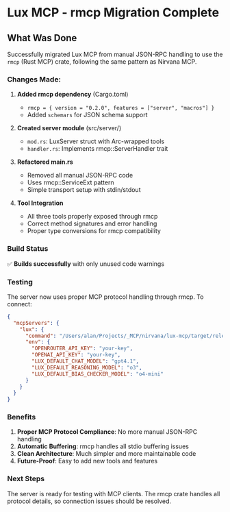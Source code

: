 # Lux MCP - rmcp Migration Complete

## What Was Done

Successfully migrated Lux MCP from manual JSON-RPC handling to use the `rmcp` (Rust MCP) crate, following the same pattern as Nirvana MCP.

### Changes Made:

1. **Added rmcp dependency** (Cargo.toml)
   - `rmcp = { version = "0.2.0", features = ["server", "macros"] }`
   - Added `schemars` for JSON schema support

2. **Created server module** (src/server/)
   - `mod.rs`: LuxServer struct with Arc-wrapped tools
   - `handler.rs`: Implements rmcp::ServerHandler trait

3. **Refactored main.rs**
   - Removed all manual JSON-RPC code
   - Uses rmcp::ServiceExt pattern
   - Simple transport setup with stdin/stdout

4. **Tool Integration**
   - All three tools properly exposed through rmcp
   - Correct method signatures and error handling
   - Proper type conversions for rmcp compatibility

### Build Status

✅ **Builds successfully** with only unused code warnings

### Testing

The server now uses proper MCP protocol handling through rmcp. To connect:

```json
{
  "mcpServers": {
    "lux": {
      "command": "/Users/alan/Projects/_MCP/nirvana/lux-mcp/target/release/lux-mcp",
      "env": {
        "OPENROUTER_API_KEY": "your-key",
        "OPENAI_API_KEY": "your-key",
        "LUX_DEFAULT_CHAT_MODEL": "gpt4.1",
        "LUX_DEFAULT_REASONING_MODEL": "o3",
        "LUX_DEFAULT_BIAS_CHECKER_MODEL": "o4-mini"
      }
    }
  }
}
```

### Benefits

1. **Proper MCP Protocol Compliance**: No more manual JSON-RPC handling
2. **Automatic Buffering**: rmcp handles all stdio buffering issues
3. **Clean Architecture**: Much simpler and more maintainable code
4. **Future-Proof**: Easy to add new tools and features

### Next Steps

The server is ready for testing with MCP clients. The rmcp crate handles all protocol details, so connection issues should be resolved.